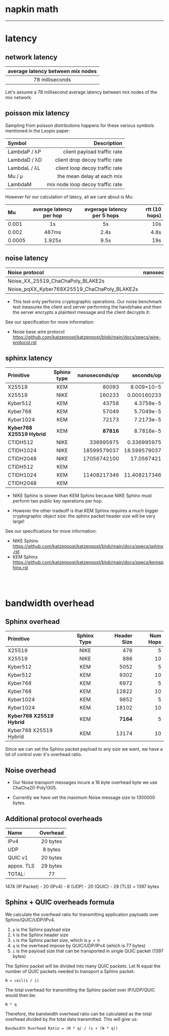 
# napkin math

---

# latency

## network latency

| average latency between mix nodes |
| :---:                             |
| 78 milliseconds                   |

Let's assume a 78 millisecond average latency between mix nodes of the mix network.


## poisson mix latency

Sampling from poisson distributions happens for these various symbols mentioned
in the Loopix paper:

| Symbol | Description |
| :---   | ---:        |
| LambdaP / λP | client payload traffic rate |
| LambdaD / λD | client drop decoy traffic rate |
| LambdaL / λL | client loop decoy traffic rate |
| Mu / μ  | the mean delay at each mix |
| LambdaM | mix node loop decoy traffic rate |


However for our calculation of latecy, all we care about is Mu:

| Mu | average latency per hop | avgerage latency per 5 hops | rtt (10 hops) |
| :---   | :---:                   | :---: | ---:                                |
| 0.001 | 1s | 5s | 10s |
| 0.002 | 487ms | 2.4s | 4.8s |
| 0.0005 | 1.925s | 9.5s | 19s |


## noise latency

| Noise protocol | nanoseconds/op | seconds/op |
| :---           |  ---:          | ---:       |
| Noise_XX_25519_ChaChaPoly_BLAKE2s | 271939 | 0.000271939 |
| Noise_pqXX_Kyber768X25519_ChaChaPoly_BLAKE2s | 843680 | 0.00084368 |


* This test only performs cryptographic operations. Our noise
benchmark test measures the client and server performing the handshake
and then the server encrypts a plaintext message and the client
decrypts it:

See our specification for more information:
* Noise base wire protocol https://github.com/katzenpost/katzenpost/blob/main/docs/specs/wire-protocol.rst


## sphinx latency

| Primitive | Sphinx type | nanoseconds/op | seconds/op |
| :---      |  :---:      |     ---:       | ---:       |
| X25519 | KEM | 80093 | 8.009×10−5 |
| X25519 | NIKE | 160233 | 0.000160233 |
| Kyber512 | KEM | 43758 | 4.3758e-5 |
| Kyber768 | KEM | 57049 | 5.7049e-5 |
| Kyber1024 | KEM | 72173 | 7.2173e-5 |
| **Kyber768 X25519 Hybrid** | KEM | **87816** | 8.7816e-5 |
| CTIDH512 | NIKE | 336995975 | 0.336995975 |
| CTIDH1024 | NIKE | 18599579037 | 18.599579037 |
| CTIDH2048 | NIKE | 17056742100 | 17.0567421 |
| CTIDH512 | KEM |  | |
| CTIDH1024 | KEM | 11408217346 | 11.408217346 |
| CTIDH2048 | KEM |  | |

* NIKE Sphinx is slower than KEM Sphinx because NIKE Sphinx must perform
two public key operations per hop.

* However the other tradeoff is that KEM
Sphinx requires a much bigger cryptographic object size: the sphinx packet
header size will be very large!

See our specifications for more information:

* NIKE Sphinx https://github.com/katzenpost/katzenpost/blob/main/docs/specs/sphinx.rst
* KEM Sphinx https://github.com/katzenpost/katzenpost/blob/main/docs/specs/kemsphinx.rst

<BR><BR>

# bandwidth overhead

## Sphinx overhead

| Primitive | Sphinx Type | Header Size | Num Hops |
| :---    |    :----:   |     ---:    | ---: |
| X25519  |  NIKE       |   476     | 5 |
| X25519  |  NIKE       |   886     | 10 |
| Kyber512|  KEM        |    5052   | 5 | 
| Kyber512|  KEM        |    9302   | 10 | 
| Kyber768|  KEM        |    6972      | 5|
| Kyber768|  KEM        |    12822      | 10|
| Kyber1024| KEM        |    9852         | 5|
| Kyber1024| KEM        |   18102          |10 |
| **Kyber768 X25519 Hybrid** | KEM |   **7164**   | 5|
| Kyber768 X25519 Hybrid | KEM |   13174   |10 |

Since we can set the Sphinx packet payload to any size we want,
we have a lot of control over it's overhead ratio.

## Noise overhead

* Our Noise transport messages incure a 16 byte overhead byte we use ChaCha20-Poly1305.

* Currently we have set the maximum Noise message size to 1300000 bytes.

## Additional protocol overheads

| Name | Overhead |
| :--- | :----:   |
| IPv4 | 20 bytes |
| UDP | 8 bytes |
| QUIC v1 | 20 bytes |
| appox. TLS | 29 bytes |
| TOTAL: | 77 |

1474 (IP Packet) - 20 (IPv4) - 8 (UDP) - 20 (QUIC) - 29 (TLS) = 1397 bytes


## Sphinx + QUIC overheads formula

We calculate the overhead ratio for
transmitting application payloads over Sphinx/QUIC/UDP/IPv4.

1. `p` is the Sphinx payload size
2. `h` is the Sphinx header size
3. `s` is the Sphinx packet size, which is `p + h`
4. `q` is the overhead impose by QUIC/UDP/IPv4 (which is 77 bytes)
5. `i` is the payload size that can be transported in single QUIC packet (1397 bytes)

The Sphinx packet will be divided into many QUIC packets. Let N equal the number of QUIC
packets needed to transport a Sphinx packet:

`N = ceil(s / i)`

The total overhead for transmitting the Sphinx packet over IP/UDP/QUIC would then be:

`N * q`

Therefore, the bandwidth overhead ratio can be calculated as the total overhead divided by the total data transmitted. This will give us:

```
Bandwidth Overhead Ratio = (N * q) / (s + (N * q))
```
